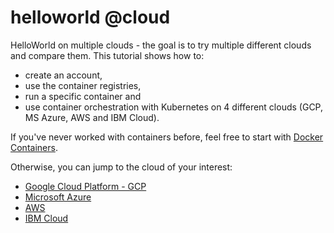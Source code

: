 # helloworld @cloud
HelloWorld on multiple clouds - the goal is to try multiple different clouds and compare them. This tutorial shows how to:
* create an account, 
* use the container registries, 
* run a specific container and 
* use container orchestration with Kubernetes
on 4 different clouds (GCP, MS Azure, AWS and IBM Cloud).

If you've never worked with containers before, feel free to start with [Docker Containers](https://github.ibm.com/slobodanka-sersik/helloworld-cloud/tree/master/intro-docker-containers).

Otherwise, you can jump to the cloud of your interest:
* [Google Cloud Platform - GCP](https://github.ibm.com/slobodanka-sersik/helloworld-cloud/tree/master/cloud-gcp)
* [Microsoft Azure](https://github.ibm.com/slobodanka-sersik/helloworld-cloud/tree/master/cloud-ms-azure)
* [AWS](https://github.ibm.com/slobodanka-sersik/helloworld-cloud/tree/master/cloud-aws)
* [IBM Cloud](cloud-ibm-cloud)
